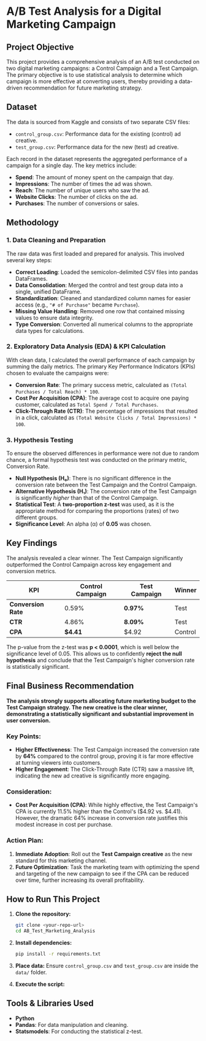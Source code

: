 # A/B Test Analysis for a Digital Marketing Campaign

## Project Objective
This project provides a comprehensive analysis of an A/B test conducted on two digital marketing campaigns: a Control Campaign and a Test Campaign. The primary objective is to use statistical analysis to determine which campaign is more effective at converting users, thereby providing a data-driven recommendation for future marketing strategy.

## Dataset
The data is sourced from Kaggle and consists of two separate CSV files:
- `control_group.csv`: Performance data for the existing (control) ad creative.
- `test_group.csv`: Performance data for the new (test) ad creative.

Each record in the dataset represents the aggregated performance of a campaign for a single day. The key metrics include:
- **Spend**: The amount of money spent on the campaign that day.
- **Impressions**: The number of times the ad was shown.
- **Reach**: The number of unique users who saw the ad.
- **Website Clicks**: The number of clicks on the ad.
- **Purchases**: The number of conversions or sales.

## Methodology

### 1. Data Cleaning and Preparation
The raw data was first loaded and prepared for analysis. This involved several key steps:
- **Correct Loading**: Loaded the semicolon-delimited CSV files into pandas DataFrames.
- **Data Consolidation**: Merged the control and test group data into a single, unified DataFrame.
- **Standardization**: Cleaned and standardized column names for easier access (e.g., `"# of Purchase"` became `Purchase`).
- **Missing Value Handling**: Removed one row that contained missing values to ensure data integrity.
- **Type Conversion**: Converted all numerical columns to the appropriate data types for calculations.

### 2. Exploratory Data Analysis (EDA) & KPI Calculation
With clean data, I calculated the overall performance of each campaign by summing the daily metrics. The primary Key Performance Indicators (KPIs) chosen to evaluate the campaigns were:
- **Conversion Rate**: The primary success metric, calculated as `(Total Purchases / Total Reach) * 100`.
- **Cost Per Acquisition (CPA)**: The average cost to acquire one paying customer, calculated as `Total Spend / Total Purchases`.
- **Click-Through Rate (CTR)**: The percentage of impressions that resulted in a click, calculated as `(Total Website Clicks / Total Impressions) * 100`.

### 3. Hypothesis Testing
To ensure the observed differences in performance were not due to random chance, a formal hypothesis test was conducted on the primary metric, Conversion Rate.
- **Null Hypothesis (H₀)**: There is no significant difference in the conversion rate between the Test Campaign and the Control Campaign.
- **Alternative Hypothesis (H₁)**: The conversion rate of the Test Campaign is significantly *higher* than that of the Control Campaign.
- **Statistical Test**: A **two-proportion z-test** was used, as it is the appropriate method for comparing the proportions (rates) of two different groups.
- **Significance Level**: An alpha (α) of **0.05** was chosen.

## Key Findings

The analysis revealed a clear winner. The Test Campaign significantly outperformed the Control Campaign across key engagement and conversion metrics.

| KPI                 | Control Campaign | Test Campaign | Winner |
| ------------------- | ---------------- | ------------- | ------ |
| **Conversion Rate** | 0.59%            | **0.97%**     | Test   |
| **CTR**             | 4.86%            | **8.09%**     | Test   |
| **CPA**             | **$4.41**        | $4.92         | Control|

The p-value from the z-test was **p < 0.0001**, which is well below the significance level of 0.05. This allows us to confidently **reject the null hypothesis** and conclude that the Test Campaign's higher conversion rate is statistically significant.

## Final Business Recommendation

**The analysis strongly supports allocating future marketing budget to the Test Campaign strategy. The new creative is the clear winner, demonstrating a statistically significant and substantial improvement in user conversion.**

### Key Points:
- **Higher Effectiveness**: The Test Campaign increased the conversion rate by **64%** compared to the control group, proving it is far more effective at turning viewers into customers.
- **Higher Engagement**: The Click-Through Rate (CTR) saw a massive lift, indicating the new ad creative is significantly more engaging.

### Consideration:
- **Cost Per Acquisition (CPA)**: While highly effective, the Test Campaign's CPA is currently 11.5% higher than the Control's ($4.92 vs. $4.41). However, the dramatic 64% increase in conversion rate justifies this modest increase in cost per purchase.

### Action Plan:
1.  **Immediate Adoption**: Roll out the **Test Campaign creative** as the new standard for this marketing channel.
2.  **Future Optimization**: Task the marketing team with optimizing the spend and targeting of the new campaign to see if the CPA can be reduced over time, further increasing its overall profitability.

## How to Run This Project

1.  **Clone the repository:**
    ```bash
    git clone <your-repo-url>
    cd AB_Test_Marketing_Analysis
    ```
2.  **Install dependencies:**
    ```bash
    pip install -r requirements.txt
    ```
3.  **Place data:** Ensure `control_group.csv` and `test_group.csv` are inside the `data/` folder.

4.  **Execute the script:**
    

## Tools & Libraries Used
- **Python**
- **Pandas**: For data manipulation and cleaning.
- **Statsmodels**: For conducting the statistical z-test.
